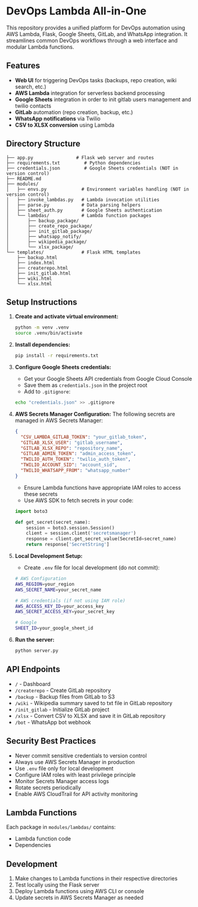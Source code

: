 # DevOps Lambda All-in-One

This repository provides a unified platform for DevOps automation using AWS Lambda, Flask, Google Sheets, GitLab, and WhatsApp integration. It streamlines common DevOps workflows through a web interface and modular Lambda functions.

## Features

- **Web UI** for triggering DevOps tasks (backups, repo creation, wiki search, etc.)
- **AWS Lambda** integration for serverless backend processing 
- **Google Sheets** integration in order to init gitlab users management and twilio contacts
- **GitLab** automation (repo creation, backup, etc.)
- **WhatsApp notifications** via Twilio
- **CSV to XLSX conversion** using Lambda

## Directory Structure

```
├── app.py                # Flask web server and routes
├── requirements.txt         # Python dependencies
├── credentials.json         # Google Sheets credentials (NOT in version control)
├── README.md
├── modules/
│   ├── envs.py             # Environment variables handling (NOT in version control)
│   ├── invoke_lambdas.py   # Lambda invocation utilities
│   ├── parse.py            # Data parsing helpers
│   ├── sheet_auth.py       # Google Sheets authentication
│   └── lambdas/            # Lambda function packages
│       ├── backup_package/
│       ├── create_repo_package/
│       ├── init_gitlab_package/
│       ├── whatsapp_notify/
│       ├── wikipedia_package/
│       └── xlsx_package/
└── templates/              # Flask HTML templates
    ├── backup.html
    ├── index.html
    ├── createrepo.html
    ├── init_gitlab.html
    ├── wiki.html
    └── xlsx.html
```

## Setup Instructions

1. **Create and activate virtual environment:**
   ```bash
   python -m venv .venv
   source .venv/bin/activate
   ```

2. **Install dependencies:**
   ```bash
   pip install -r requirements.txt
   ```

3. **Configure Google Sheets credentials:**
   - Get your Google Sheets API credentials from Google Cloud Console
   - Save them as `credentials.json` in the project root
   - Add to `.gitignore`:
   ```bash
   echo "credentials.json" >> .gitignore
   ```

4. **AWS Secrets Manager Configuration:**
   The following secrets are managed in AWS Secrets Manager:

   ```json
   {
     "CSV_LAMBDA_GITLAB_TOKEN": "your_gitlab_token",
     "GITLAB_XLSX_USER": "gitlab_username",
     "GITLAB_XLSX_REPO": "repository_name",
     "GITLAB_ADMIN_TOKEN": "admin_access_token",
     "TWILIO_AUTH_TOKEN": "twilio_auth_token",
     "TWILIO_ACCOUNT_SID": "account_sid",
     "TWILIO_WHATSAPP_FROM": "whatsapp_number"
   }
   ```

   - Ensure Lambda functions have appropriate IAM roles to access these secrets
   - Use AWS SDK to fetch secrets in your code:
   ```python
   import boto3
   
   def get_secret(secret_name):
       session = boto3.session.Session()
       client = session.client('secretsmanager')
       response = client.get_secret_value(SecretId=secret_name)
       return response['SecretString']
   ```

5. **Local Development Setup:**
   - Create `.env` file for local development (do not commit):
   ```bash
   # AWS Configuration
   AWS_REGION=your_region
   AWS_SECRET_NAME=your_secret_name
   
   # AWS credentials (if not using IAM role)
   AWS_ACCESS_KEY_ID=your_access_key
   AWS_SECRET_ACCESS_KEY=your_secret_key

   # Google
   SHEET_ID=your_google_sheet_id
   ```


6. **Run the server:**
   ```bash
   python server.py
   ```

## API Endpoints

- `/` - Dashboard
- `/createrepo` - Create GitLab repository
- `/backup` - Backup files from GitLab to S3
- `/wiki` - Wikipedia summary saved to txt file in GitLab repository  
- `/init_gitlab` - Initialize GitLab project
- `/xlsx` - Convert CSV to XLSX and save it in GitLab repository
- `/bot` - WhatsApp bot webhook

## Security Best Practices

- Never commit sensitive credentials to version control
- Always use AWS Secrets Manager in production
- Use `.env` file only for local development
- Configure IAM roles with least privilege principle
- Monitor Secrets Manager access logs
- Rotate secrets periodically
- Enable AWS CloudTrail for API activity monitoring

## Lambda Functions

Each package in `modules/lambdas/` contains:
- Lambda function code
- Dependencies

## Development

1. Make changes to Lambda functions in their respective directories
2. Test locally using the Flask server
3. Deploy Lambda functions using AWS CLI or console
4. Update secrets in AWS Secrets Manager as needed